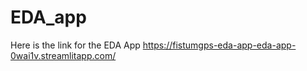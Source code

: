 # EDA_app

Here is the link for the EDA App https://fistumgps-eda-app-eda-app-0wai1v.streamlitapp.com/
